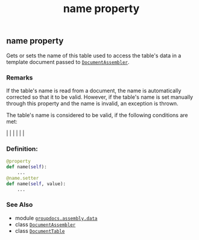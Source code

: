 ﻿---
title: name property
second_title: GroupDocs.Assembly for Python via .NET API References
description: 
type: docs
url: /python-net/groupdocs.assembly.data/documenttable/name/
is_root: false
weight: 50
---

## name property


Gets or sets the name of this table used to access the table's data in a template document passed to
[`DocumentAssembler`](/assembly/python-net/groupdocs.assembly/documentassembler).

### Remarks 


If the table's name is read from a document, the name is automatically corrected so that it to be valid. 
However, if the table's name is set manually through this property and the name is invalid, an exception is thrown.




The table's name is considered to be valid, if the following conditions are met:


|
|
 |
 |
 |
 |
### Definition:
```python
@property
def name(self):
    ...
@name.setter
def name(self, value):
    ...
```

### See Also
* module [`groupdocs.assembly.data`](../../)
* class [`DocumentAssembler`](/assembly/python-net/groupdocs.assembly/documentassembler)
* class [`DocumentTable`](/assembly/python-net/groupdocs.assembly.data/documenttable)
